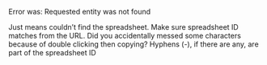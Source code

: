 
Error was: Requested entity was not found

Just means couldn’t find the spreadsheet. Make sure spreadsheet ID matches from the URL. Did you accidentally messed some characters because of double clicking then copying? Hyphens (-), if there are any, are part of the spreadsheet ID